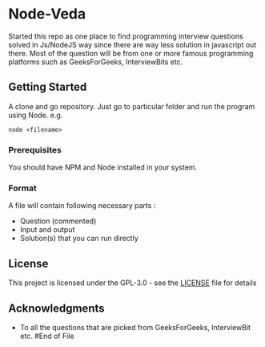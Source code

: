 # Node-Veda

Started this repo as one place to find programming interview questions solved in Js/NodeJS way since there are way less solution in javascript out there. Most of the question will be from one or more famous programming platforms such as GeeksForGeeks, InterviewBits etc.

## Getting Started

A clone and go repository. Just go to particular folder and run the program using Node.
e.g.

```
node <filename>
```

### Prerequisites

You should have NPM and Node installed in your system.

### Format

A file will contain following necessary parts :

* Question (commented)
* Input and output
* Solution(s) that you can run directly

## License

This project is licensed under the GPL-3.0 - see the [LICENSE](LICENSE) file for details

## Acknowledgments

* To all the questions that are picked from GeeksForGeeks, InterviewBit etc.
#End of File
